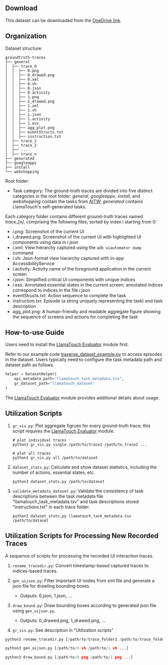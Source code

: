 ## Download

This dataset can be downloaded from the [OneDrive link](https://bupteducn-my.sharepoint.com/:u:/g/personal/li_zhang_bupt_edu_cn/EQXjI1lpOw1Csod3H5w-4y4BhQXcmV3zRqRY_EZm3GPVHQ?e=NbQxpa).

## Organization

Dataset structure:

```
groundtruth-traces
├── general
│  ├── trace_0
│  │  ├── 0.png
│  │  ├── 0_drawed.png
│  │  ├── 0.xml
│  │  ├── 0.vh
│  │  ├── 0.json
│  │  ├── 0.activity
│  │  ├── 1.png
│  │  ├── 1_drawed.png
│  │  ├── 1.xml
│  │  ├── 1.vh
│  │  ├── 1.json
│  │  ├── 1.activity
│  │  ├── 1.ess
│  │  ├── agg_plot.png
│  │  ├── eventStructs.txt
│  │  ├── instruction.txt
│  ├── trace_1
│  ├── trace_2
│  ├── ...
│  ├── trace_n
├── generated
├── googleapps
├── install
└── webshopping
```

Root folder:

- Task category: The ground-truth traces are divided into five distinct categories in the root folder: 
*general*, *googleapps*, *install*, and *webshopping* contain the tasks from [AITW](https://arxiv.org/abs/2307.10088); *generated* contains LlamaTouch's self-generated tasks.

Each category folder contains different ground-truth traces named *trace_[n]*, comprising the following files, sorted by index i starting from 0:

- *i*.png: Screenshot of the current UI
- *i*_drawed.png: Screenshot of the current UI with highlighted UI components using data in *i*.json
- *i*.xml: View hierarchy captured using the `adb uiautomator dump` command
- *i*.vh: Json-format view hierarchy captured with in-app AccessibilityService
- *i*.activity: Activity name of the foreground application in the current screen
- *i*.json: Simplified critical UI components with unique indices
- *i*.ess: Annotated essential states in the current screen; annotated indices correspond to indices in the file *i*.json
- eventStructs.txt: Action sequence to complete the task
- instruction.txt: Episode (a string uniquely representing the task) and task description
- agg_plot.png: A human-friendly and readable aggregate figure showing the sequence of screens and actions for completing the task


## How-to-use Guide

Users need to install the [LlamaTouch Evaluator](https://github.com/LlamaTouch/Evaluator) module first.

Refer to our example code [traverse_dataset_example.py](./traverse_dataset_example.py) to access episodes in the dataset. Users typically need to configure the task metadata path and dataset path as follows.

```python
helper = DatasetHelper(
    epi_metadata_path="llamatouch_task_metadata.tsv",
    gr_dataset_path="llamatouch_dataset"
)
```

The [LlamaTouch Evaluator](https://github.com/LlamaTouch/Evaluator?tab=readme-ov-file#using-the-dataset) module provides additional details about usage.

## Utilization Scripts

1. `gr_vis.py`: Plot aggregate figrues for every ground-truth trace; this script requires the [LlamaTouch Evaluator](https:/github.com/LlamaTouch/Evaluator) module.

    ```
    # plot individual traces
    python3 gr_vis.py single /path/to/trace1 /path/to_trace2 ...

    # plot all traces
    python3 gr_vis.py all /path/to/dataset
    ```

2. `dataset_stats.py`: Calculate and show dataset statistics, including the number of actions, essential states, etc.

    ```
    python3 dataset_stats.py /path/to/dataset
    ```

3. `validate_metadata_dataset.py`: Validate the consistency of task descriptions between the task metadata file "llamatouch_task_metadata.tsv" and task descriptions stored "instructions.txt" in each trace folder.

    ```
    python3 dataset_stats.py llamatouch_task_metadata.tsv /path/to/dataset
    ```

## Utilization Scripts for Processing New Recorded Traces

A sequence of scripts for processing the recorded UI interaction traces.

1. `rename_tracedir.py`: Convert timestamp-based captured traces to indices-based traces.

2. `gen_uijson.py`: Filter important UI nodes from xml file and generate a json file for drawling bounding boxes.
    - Outputs: 0.json, 1.json, ...

3. `draw_bound.py`: Draw bounding boxes according to generated json file using `gen_uijson.py`.
    - Outputs: 0_drawed.png, 1_drawed.png, ...

4. `gr_vis.py`: See description in "Utilization scripts"

```python
python3 rename_tracedir.py [/path/to/trace_folder1 /path/to/trace_folder2 ...]

python3 gen_uijson.py [/path/to/0.vh /path/to/1.vh ...]

python3 draw_bound.py [/path/to/0.png /path/to/1.png ...]
```

